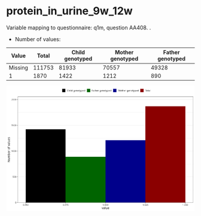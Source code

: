 # protein_in_urine_9w_12w
Variable mapping to questionnaire: q1m, question AA408.
.
- Number of values:

| Value | Total | Child genotyped | Mother genotyped | Father genotyped |
| ----- | ----- | --------------- | ---------------- | ---------------- |
| Missing | 111753 | 81933 | 70557 | 49328 |
| 1 | 1870 | 1422 | 1212 |890 |



![](protein_in_urine_9w_12w_n.png)



